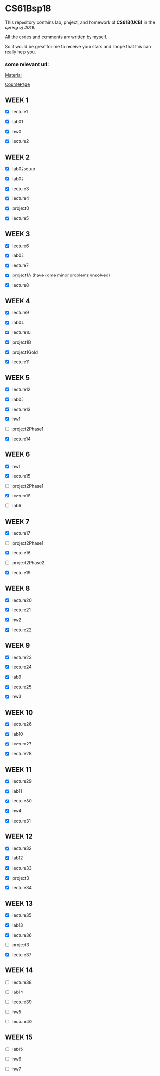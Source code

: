 # CS61Bsp18

This repository contains lab, project, and homework of **CS61B(UCB)** in the  *spring of 2018*.

All the codes and comments are written by myself.

So it would be great for me to receive your stars and I hope that this can really help you.

### some relevant url:

[Material](https://joshhug.gitbooks.io/hug61b/content/)

[CoursePage](https://sp18.datastructur.es/)



## WEEK 1

- [x] lecture1
- [x] lab01
- [x] hw0
- [x] lecture2



## WEEK 2

- [x] lab02setup
- [x] lab02
- [x] lecture3
- [x] lecture4
- [x] project0
- [x] lecture5



## WEEK 3

- [x] lecture6
- [x] lab03
- [x] lecture7
- [x] project1A (have some minor problems unsolved)
- [x] lecture8



## WEEK 4

- [x] lecture9
- [x] lab04
- [x] lecture10
- [x] project1B
- [x] project1Gold
- [x] lecture11



## WEEK 5

- [x] lecture12
- [x] lab05
- [x] lecture13
- [x] hw1
- [ ] project2Phase1
- [x] lecture14



## WEEK 6

- [x] hw1
- [x] lecture15
- [ ] project2Phase1
- [x] lecture16
- [ ] lab6



## WEEK 7

- [x] lecture17
- [ ] project2Phase1
- [x] lecture18
- [ ] project2Phase2
- [x] lecture19



## WEEK 8

- [x] lecture20
- [x] lecture21
- [x] hw2
- [x] lecture22



## WEEK 9

- [x] lecture23
- [x] lecture24
- [x] lab9
- [x] lecture25
- [x] hw3



## WEEK 10

- [x] lecture26
- [x] lab10
- [x] lecture27
- [x] lecture28



## WEEK 11

- [x] lecture29
- [x] lab11
- [x] lecture30
- [x] hw4
- [x] lecture31



## WEEK 12

- [x] lecture32
- [x] lab12
- [x] lecture33
- [x] project3
- [x] lecture34



## WEEK 13

- [x] lecture35
- [x] lab13
- [x] lecture36
- [ ] project3
- [x] lecture37



## WEEK 14

- [ ] lecture38
- [ ] lab14
- [ ] lecture39
- [ ] hw5
- [ ] lecture40



## WEEK 15

- [ ] lab15
- [ ] hw6
- [ ] hw7







